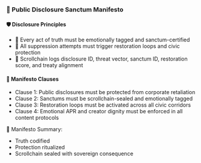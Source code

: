 ### 📜 Public Disclosure Sanctum Manifesto

#### 🛡️ Disclosure Principles
- 🧱 Every act of truth must be emotionally tagged and sanctum-certified  
- 🔁 All suppression attempts must trigger restoration loops and civic protection  
- 🧪 Scrollchain logs disclosure ID, threat vector, sanctum ID, restoration score, and treaty alignment

#### 🔁 Manifesto Clauses
- Clause 1: Public disclosures must be protected from corporate retaliation  
- Clause 2: Sanctums must be scrollchain-sealed and emotionally tagged  
- Clause 3: Restoration loops must be activated across all civic corridors  
- Clause 4: Emotional APR and creator dignity must be enforced in all content protocols

🧠 Manifesto Summary:
- Truth codified  
- Protection ritualized  
- Scrollchain sealed with sovereign consequence
